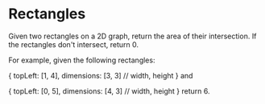 # Rectangles

Given two rectangles on a 2D graph, return the area of their intersection. If the rectangles don't intersect, return 0.

For example, given the following rectangles:

{
  topLeft: [1, 4],
  dimensions: [3, 3] // width, height
}
and

{
  topLeft: [0, 5],
  dimensions: [4, 3] // width, height
}
return 6.